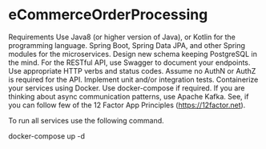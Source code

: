 # eCommerceOrderProcessing
Requirements
Use Java8 (or higher version of Java), or Kotlin for the programming language.
Spring Boot, Spring Data JPA, and other Spring modules for the microservices.
Design new schema keeping PostgreSQL in the mind.
For the RESTful API, use Swagger to document your endpoints. Use appropriate HTTP verbs and status codes. Assume no AuthN or AuthZ is required for the API.
Implement unit and/or integration tests.
Containerize your services using Docker. Use docker-compose if required.
If you are thinking about async communication patterns, use Apache Kafka.
See, if you can follow few of the 12 Factor App Principles (https://12factor.net).

To run all services use the following command.

docker-compose up -d
